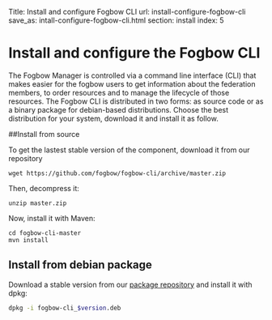 Title: Install and configure Fogbow CLI
url: install-configure-fogbow-cli
save_as: intall-configure-fogbow-cli.html
section: install
index: 5

Install and configure the Fogbow CLI
==========

The Fogbow Manager is controlled via a command line interface (CLI) that makes easier for the fogbow users to get information about the federation members, to order resources and to manage the lifecycle of those resources. The Fogbow CLI is distributed in two forms: as source code or as a binary package for debian-based distributions. Choose the best distribution for your system, download it and install it as follow.

##Install from source

To get the lastest stable version of the component, download it from our repository
```shell
wget https://github.com/fogbow/fogbow-cli/archive/master.zip
``` 

Then, decompress it:
```shell
unzip master.zip
```

Now, install it with Maven:
```
cd fogbow-cli-master
mvn install
```

## Install from debian package

Download a stable version from our <a href="http://downloads.fogbowcloud.org/stable/debian/">package repository</a> and install it with dpkg:

```bash
dpkg -i fogbow-cli_$version.deb
```
